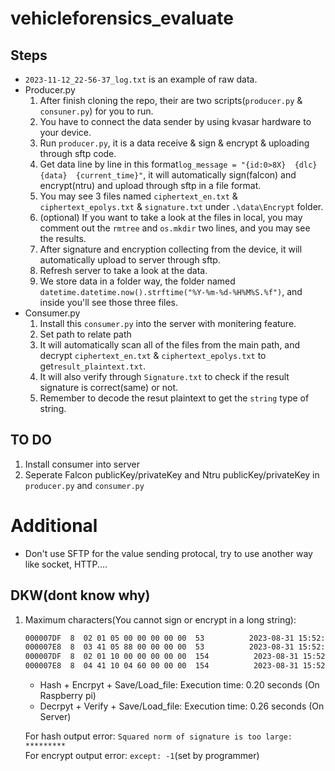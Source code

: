 # vehicleforensics_evaluate

## Steps
- `2023-11-12_22-56-37_log.txt` is an example of raw data.
- Producer.py
    1. After finish cloning the repo, their are two scripts(`producer.py` & `consuner.py`) for you to run.
    1. You have to connect the data sender by using kvasar hardware to your device.
    1. Run `producer.py`, it is a data receive & sign & encrypt & uploading through sftp code.
    1. Get data line by line in this format`log_message = "{id:0>8X}  {dlc}  {data}  {current_time}"`, it will automatically sign(falcon) and encrypt(ntru) and upload through sftp in a file format.
    1. You may see 3 files named `ciphertext_en.txt` & `ciphertext_epolys.txt` & `signature.txt` under `.\data\Encrypt` folder.
    1. (optional) If you want to take a look at the files in local, you may comment out the `rmtree` and `os.mkdir` two lines, and you may see the results.
    1. After signature and encryption collecting from the device, it will automatically upload to server through sftp.
    1. Refresh server to take a look at the data.
    1. We store data in a folder way, the folder named `datetime.datetime.now().strftime("%Y-%m-%d-%H%M%S.%f")`, and inside you'll see those three files.
- Consumer.py
    1. Install this `consumer.py` into the server with monitering feature.
    1. Set path to relate path
    1. It will automatically scan all of the files from the main path, and decrypt `ciphertext_en.txt` & `ciphertext_epolys.txt` to get`result_plaintext.txt`.
    1. It will also verify through `Signature.txt` to check if the result signature is correct(same) or not.
    1. Remember to decode the resut plaintext to get the `string` type of string.

## TO DO
1. Install consumer into server
1. Seperate Falcon publicKey/privateKey and Ntru publicKey/privateKey in `producer.py` and `consumer.py`

# Additional
- Don't use SFTP for the value sending protocal, try to use another way like socket, HTTP....

## DKW(dont know why)
1. Maximum characters(You cannot sign or encrypt in a long string):
    ```bash
    000007DF  8  02 01 05 00 00 00 00 00  53          2023-08-31 15:52:56 
    000007E8  8  03 41 05 88 00 00 00 00  53          2023-08-31 15:52:56 
    000007DF  8  02 01 10 00 00 00 00 00  154          2023-08-31 15:52:57 
    000007E8  8  04 41 10 04 60 00 00 00  154          2023-08-31 15:52:57 
    ```
    - Hash + Encrpyt + Save/Load_file: Execution time: 0.20 seconds (On Raspberry pi)
    - Decrpyt + Verify + Save/Load_file: Execution time: 0.26 seconds (On Server)

    For hash output error: `Squared norm of signature is too large: *********`<br />
    For encrypt output error: `except: -1`(set by programmer)
